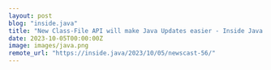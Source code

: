 ```yaml
---
layout: post
blog: "inside.java"
title: "New Class-File API will make Java Updates easier - Inside Java Newscast #56"
date: 2023-10-05T00:00:00Z
image: images/java.png
remote_url: "https://inside.java/2023/10/05/newscast-56/"
---
```

